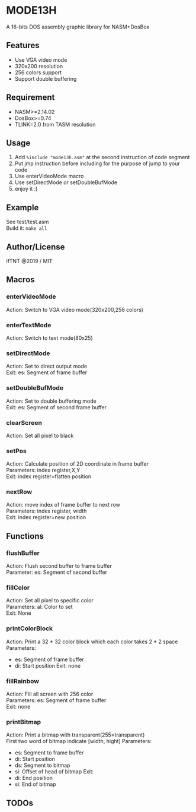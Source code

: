MODE13H
====
A 16-bits DOS assembly graphic library for NASM+DosBox

## Features
- Use VGA video mode
- 320x200 resolution
- 256 colors support
- Support double buffering

## Requirement
- NASM>=2.14.02
- DosBox>=0.74
- TLINK=2.0 from TASM
resolution
## Usage
1. Add `%include "mode13h.asm"` at the second instruction of code segment
2. Put jmp instruction before including for the purpose of jump to your code
3. Use enterVideoMode macro
4. Use setDirectMode or setDoubleBufMode
5. enjoy it :)

## Example
See test/test.asm  
Build it: `make all`

## Author/License
ifTNT @2019 / MIT

## Macros
### enterVideoMode
Action: Switch to VGA video mode(320x200,256 colors)

### enterTextMode
Action: Switch to text mode(80x25)

### setDirectMode
Action: Set to direct output mode  
Exit: es: Segment of frame buffer

### setDoubleBufMode
Action: Set to double buffering mode  
Exit: es: Segment of second frame buffer

### clearScreen
Action: Set all pixel to black

### setPos
Action: Calculate position of 2D coordinate in frame buffer  
Parameters: index register,X,Y  
Exit: index register=flatten position

### nextRow
Action: move index of frame buffer to next row  
Parameters: index register, width  
Exit: index register=new position

## Functions
### flushBuffer
Action: Flush second buffer to frame buffer  
Parameter: es: Segment of second buffer

### fillColor
Action: Set all pixel to specific color  
Parameters: al: Color to set  
Exit: None

### printColorBlock
Action: Print a 32 * 32 color block which each color takes 2 * 2 space  
Parameters:
- es: Segment of frame buffer
- di: Start position
Exit: none

### fillRainbow
Action: Fill all screen with 256 color  
Parameters: es: Segment of frame buffer  
Exit: none

### printBitmap
Action: Print a bitmap with transparent(255=transparent)  
        First two word of bitmap indicate [width, hight]
Parameters:
- es: Segment to frame buffer
- di: Start position
- ds: Segment to bitmap
- si: Offset of head of bitmap
Exit:
- di: End position
- si: End of bitmap



## TODOs